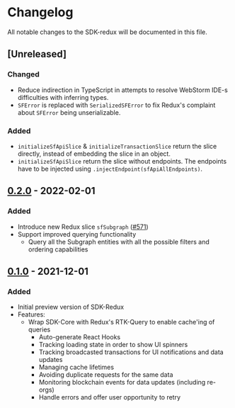 # Changelog
All notable changes to the SDK-redux will be documented in this file.

## [Unreleased]
### Changed
- Reduce indirection in TypeScript in attempts to resolve WebStorm IDE-s difficulties with inferring types.
- `SFError` is replaced with `SerializedSFError` to fix Redux's complaint about `SFError` being unserializable.

### Added
- `initializeSfApiSlice` & `initializeTransactionSlice` return the slice directly, instead of embedding the slice in an object.
- `initializeSfApiSlice` return the slice without endpoints. The endpoints have to be injected using `.injectEndpoint(sfApiAllEndpoints)`.

## [0.2.0] - 2022-02-01
### Added
- Introduce new Redux slice `sfSubgraph` ([#571])
- Support improved querying functionality
  - Query all the Subgraph entities with all the possible filters and ordering capabilities

## [0.1.0] - 2021-12-01
### Added
- Initial preview version of SDK-Redux
- Features:
  - Wrap SDK-Core with Redux's RTK-Query to enable cache'ing of queries
    - Auto-generate React Hooks
    - Tracking loading state in order to show UI spinners
    - Tracking broadcasted transactions for UI notifications and data updates
    - Managing cache lifetimes
    - Avoiding duplicate requests for the same data
    - Monitoring blockchain events for data updates (including re-orgs)
    - Handle errors and offer user opportunity to retry


[0.2.0]: https://github.com/superfluid-finance/protocol-monorepo/compare/sdk-redux%40v0.1.0...sdk-redux%40v0.2.0
[0.1.0]: https://github.com/superfluid-finance/protocol-monorepo/releases/tag/sdk-redux%40v0.1.0


[#571]: https://github.com/superfluid-finance/protocol-monorepo/pull/571
